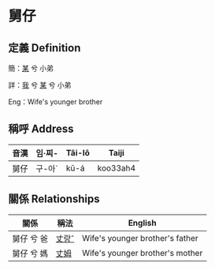 # 舅仔
## 定義 Definition
簡：[某](member18.md) 兮 小弟

詳：[我](member1.md) 兮 [某](member18.md) 兮 小弟

Eng：Wife's younger brother

## 稱呼 Address

音漢 | 임·찌- | Tâi-lô | Taiji
--- | --- | --- | --- 
舅仔 | 구-아ˊ | kū-á | koo33ah4 


## 關係 Relationships

關係 | 稱法 | English
--- | --- | --- 
舅仔 兮 爸 | [丈랑ˆ](member62.md) | Wife's younger brother's father
舅仔 兮 媽 | [丈姆](member63.md) | Wife's younger brother's mother
